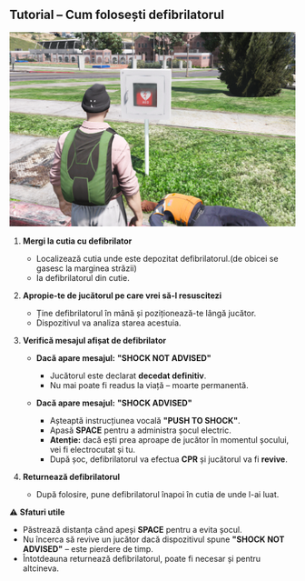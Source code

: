 
## Tutorial – Cum folosești defibrilatorul

![DEFIBRILATOR](/public/img/defibrilator.png)

1. **Mergi la cutia cu defibrilator**

   * Localizează cutia unde este depozitat defibrilatorul.(de obicei se gasesc la marginea străzii)
   * Ia defibrilatorul din cutie.

2. **Apropie-te de jucătorul pe care vrei să-l resuscitezi**

   * Ține defibrilatorul în mână și poziționează-te lângă jucător.
   * Dispozitivul va analiza starea acestuia.

3. **Verifică mesajul afișat de defibrilator**

   * **Dacă apare mesajul:** **"SHOCK NOT ADVISED"**

     * Jucătorul este declarat **decedat definitiv**.
     * Nu mai poate fi readus la viață – moarte permanentă.
   * **Dacă apare mesajul:** **"SHOCK ADVISED"**

     * Așteaptă instrucțiunea vocală **"PUSH TO SHOCK"**.
     * Apasă **SPACE** pentru a administra șocul electric.
     * **Atenție:** dacă ești prea aproape de jucător în momentul șocului, vei fi electrocutat și tu.
     * După șoc, defibrilatorul va efectua **CPR** și jucătorul va fi **revive**.

4. **Returnează defibrilatorul**

   * După folosire, pune defibrilatorul înapoi în cutia de unde l-ai luat.


⚠️ **Sfaturi utile**

* Păstrează distanța când apeși **SPACE** pentru a evita șocul.
* Nu încerca să revive un jucător dacă dispozitivul spune **"SHOCK NOT ADVISED"** – este pierdere de timp.
* Întotdeauna returnează defibrilatorul, poate fi necesar și pentru altcineva.
